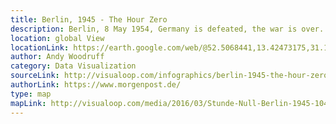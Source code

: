 ```yaml
---
title: Berlin, 1945 - The Hour Zero
description: Berlin, 8 May 1954, Germany is defeated, the war is over. This map visualizes the extend of destruction on this day giving additional information to interesting facts and numbers of this topic. This map is in German. 
location: global View
locationLink: https://earth.google.com/web/@52.5068441,13.42473175,31.16276869a,113197.45547742d,35y,0h,0t,0r/data=CkgaRhJACiQweDQ3YTg0ZTM3M2YwMzU5MDE6MHg0MjEyMDQ2NWI1ZTNiNzAZIVqGk49CSkAhzsR0IVbPKkAqBkJlcmxpbhgCIAE
author: Andy Woodruff
category: Data Visualization
sourceLink: http://visualoop.com/infographics/berlin-1945-the-hour-zero
authorLink: https://www.morgenpost.de/
type: map
mapLink: http://visualoop.com/media/2016/03/Stunde-Null-Berlin-1945-1040x676.jpg
---
```

